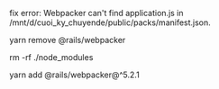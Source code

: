 
fix error: Webpacker can't find application.js in /mnt/d/cuoi_ky_chuyende/public/packs/manifest.json. 

  yarn remove @rails/webpacker
  
  rm -rf ./node_modules
  
  yarn add @rails/webpacker@^5.2.1
